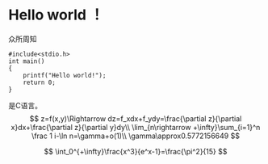 # Hello world ！
众所周知

```C{.line-numbers}
#include<stdio.h>
int main()
{
    printf("Hello world!");
    return 0;
}
```
是C语言。
$$
z=f(x,y)\Rightarrow
dz=f_xdx+f_ydy=\frac{\partial z}{\partial x}dx+\frac{\partial z}{\partial y}dy\\
\lim_{n\rightarrow +\infty}\sum_{i=1}^n \frac 1 i-\ln n=\gamma+o(1)\\
\gamma\approx0.5772156649
$$

$$
\int_0^{+\infty}\frac{x^3}{e^x-1}=\frac{\pi^2}{15}
$$

